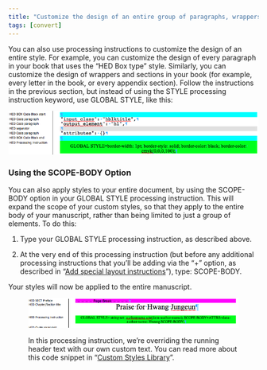 ```yaml
---
title: "Customize the design of an entire group of paragraphs, wrappers, or sections"
tags: [convert]
---
```

 
<html><body><section data-type="chapter" class="hsecchapter" data-hederis-type="hsecchapter" id="global-paragraph-design" data-pi-attrs="id: global-paragraph-design; data-tags: convert;" role="doc-chapter" data-tags="convert" data-author-name=" " data-book-title=" " title="Customize the design of an entire group of paragraphs, wrappers, or sections"><p class="hblkp" data-hederis-type="hblkp" id="ptJh8iSfr">You can also use processing instructions to customize the design of an entire style. For example, you can customize the design of every paragraph in your book that uses the &#8220;HED Box type&#8221; style. Similarly, you can customize the design of wrappers and sections in your book (for example, every letter in the book, or every appendix section). Follow the instructions in the previous section, but instead of using the STYLE processing instruction keyword, use GLOBAL STYLE, like this:</p><img data-hederis-type="hblkimg" class="hblkimg" id="pjV8Xq6KG" src="/images/globalstyle.png" data-img-src="/images/globalstyle.png"/><section class="hwprsubsection" data-hederis-type="hwprsubsection" id="pNSQKPYHw" data-type="subsection" title="Using the SCOPE-BODY Option"><h1 data-hederis-type="hblktitle" class="hblktitle" id="pUYU6Nbsd">Using the SCOPE-BODY Option</h1><p class="hblkp" data-hederis-type="hblkp" id="phB6R3kCj">You can also apply styles to your entire document, by using the SCOPE-BODY option in your GLOBAL STYLE processing instruction. This will expand the scope of your custom styles, so that they apply to the entire body of your manuscript, rather than being limited to just a group of elements. To do this:</p><ol class="hwprnumlist" data-hederis-type="hwprnumlist" id="peEhocGuX"><li class="hblkoli" data-hederis-type="hblkoli" id="lin7YTWwoO"><p class="hblkoli" data-hederis-type="hblklip" id="pfeEVtgst">Type your GLOBAL STYLE processing instruction, as described above.</p></li><li class="hblkoli" data-hederis-type="hblkoli" id="lib5guLVFD"><p class="hblkoli" data-hederis-type="hblklip" id="pOK6wF42x">At the very end of this processing instruction (but before any additional processing instructions that you&#8217;ll be adding via the &#8220;+&#8221; option, as described in &#8220;<a href="{% link _docs/custom-design.md %}" class="hspana" data-hederis-type="hspana" id="p7gp3VHUj">Add special layout instructions</a>&#8221;), type: SCOPE-BODY.</p></li></ol><p class="hblkp" data-hederis-type="hblkp" id="phHARFC5L">Your styles will now be applied to the entire manuscript.</p><figure class="hwprfig" data-hederis-type="hwprfig" id="pJKOp6vOn"><img data-hederis-type="hblkimg" class="hblkimg" id="pZ2Yb22Oo" src="/images/globalscopebody.png" data-img-src="/images/globalscopebody.png"/><p class="hblkcaption" data-hederis-type="hblkcaption" id="pbHvWpIKO">In this processing instruction, we&#8217;re overriding the running header text with our own custom text. You can read more about this code snippet in &#8220;<a href="{% link _docs/custom-style-library.md %}" class="hspana" data-hederis-type="hspana" id="pPN9gpMby">Custom Styles Library</a>&#8221;.</p></figure></section></section></body></html>
